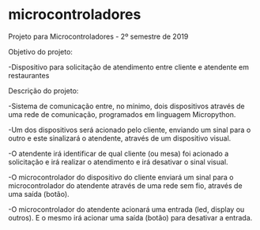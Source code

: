 # microcontroladores

Projeto para Microcontroladores - 2º semestre de 2019


Objetivo do projeto:

-Dispositivo para solicitação de atendimento entre cliente e atendente em restaurantes


Descrição do projeto:

-Sistema de comunicação entre, no mínimo, dois dispositivos através de uma rede de comunicação, programados em linguagem Micropython.

-Um dos dispositivos será acionado pelo cliente, enviando um sinal para o outro e este sinalizará o atendente, através de um dispositivo visual.

-O atendente irá identificar de qual cliente (ou mesa) foi acionado a solicitação e irá realizar o atendimento e irá desativar o sinal visual.

-O microcontrolador do dispositivo do cliente enviará um sinal para o microcontrolador do atendente através de uma rede sem fio, através de uma saída (botão).

-O microcontrolador do atendente acionará uma entrada (led, display ou outros). E o mesmo irá acionar uma saída (botão) para desativar a entrada.

